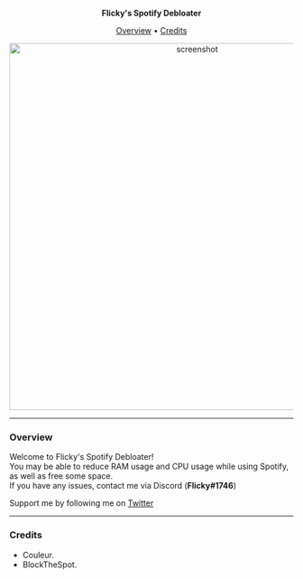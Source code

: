<p align="center">
    <strong>Flicky's Spotify Debloater</strong></br>
</p>
<p align="center">
    <a href="#overview">Overview</a> •
    <a href="#credits">Credits</a>
</p>
<p align="center">
    <a href="#"><img src="https://user-images.githubusercontent.com/86733574/178232472-7f6eb642-90d5-403c-ba35-b4f14e1e7abd.png" alt="screenshot" width="650"></a>
</p>


-------------------------------------------------------------------------------------------------------------------------------------------------------------------------------
### Overview
Welcome to Flicky's Spotify Debloater!   </br>
You may be able to reduce RAM usage and CPU usage while using Spotify, as well as free some space.   </br>
If you have any issues, contact me via Discord (**Flicky#1746**)   </br>

Support me by following me on [Twitter](https://twitter.com/Flicky_VFX)

-------------------------------------------------------------------------------------------------------------------------------------------------------------------------------
### Credits
* Couleur.
* BlockTheSpot.
